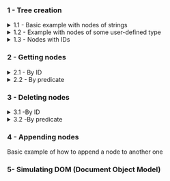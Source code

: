 
### 1 - Tree creation
<details>
 <summary>1.1 - Basic example with nodes of strings</summary>
 <br>
 
 ![](src/SyntaxChecked.FluentSimpleTree.Examples/SyntaxChecked.FluentSimpleTree.Examples/TreeCreation/basictree1.svg)

 Code:
 ```csharp
      var myTree = new Tree<string>("a");
      var root = myTree.RootNode; //a

      root
        .AddChildren(new[] { "b", "c", "d", "g" })[1] //c
          .AddChildren(new[] { "e", "f" })[0] //e
            .AddChildren(new[] { "h", "i" })[0] //h
            .Parent //e
          .NextSibling //f
            .AddChildren(new[] { "j" })[0] //j
              .AddChildren(new[] { "r", "s", "t" })[2] //t
                .AddChildren(new[] { "z", "k" });
 ```
 Output:

 ![](src/SyntaxChecked.FluentSimpleTree.Examples/SyntaxChecked.FluentSimpleTree.Examples/TreeCreation/output1.png)

 [Full code here](src/SyntaxChecked.FluentSimpleTree.Examples/SyntaxChecked.FluentSimpleTree.Examples/TreeCreation/Example1.cs).
 <hr>
</details>

<details>
 <summary>1.2 - Example with nodes of some user-defined type</summary>
 <img src="https://upload.wikimedia.org/wikipedia/commons/thumb/8/8e/Family_tree.svg/1024px-Family_tree.svg.png" width="60%"/>

 Code:
 ```csharp
       var p1 = new Person("Lucas") { Age = 80 };
       var p2 = new Person("Mary") { Age = 60 };
       var p3 = new Person("Jason") { Age = 58 };
       var p4 = new Person("Peter") { Age = 55 };
       var p5 = new Person("Fred") { Age = 35 };
       var p6 = new Person("Jane") { Age = 32 };
       var p7 = new Person("Sean") { Age = 29 };
       var p8 = new Person("Jessica") { Age = 31 };
       var p9 = new Person("Hannah") { Age = 33 };
       var p10 = new Person("Joseph") { Age = 12 };
       var p11 = new Person("John") { Age = 8 };
       var p12 = new Person("Laura") { Age = 3 };

      var myTree = new Tree<Person>(p1);
      var root = myTree.RootNode; //Lucas

      root
        .AddChildren(new Person[] { p2, p3, p4 })[0] //Mary
          .AddChildren(new Person[] { p5, p6 })[0] //Fred
          .Parent //Mary
        .NextSibling //Jason
          .AddChildren(new Person[] { p7, p8, p9 })[1] //Jessica
            .AddChildren(new Person[] { p10, p11, p12 });
 ```
 Output:

 ![](src/SyntaxChecked.FluentSimpleTree.Examples/SyntaxChecked.FluentSimpleTree.Examples/TreeCreation/output2.png)

 [Full code here](src/SyntaxChecked.FluentSimpleTree.Examples/SyntaxChecked.FluentSimpleTree.Examples/TreeCreation/Example2.cs).
 <hr>
</details>
 
<details>
 <summary>1.3 - Nodes with IDs</summary>
 <img src="src/SyntaxChecked.FluentSimpleTree.Examples/SyntaxChecked.FluentSimpleTree.Examples/TreeCreation/tree_ids.svg" width="75%"/>

 <p></p>
 
 Code:
 ```csharp
       var myTree = new Tree<string>();
       var root = myTree.RootNode;

       root
         .AddChildren(new[] { ("CEO", "John Smith") })[0] //CEO
           .AddChildren(new[] { ("VP_Marketing", "Susan Jones"),
                                ("VP_Sales", "Rachel Parker"),
                                ("VP_Production", "Tom Allen") })[0] //VP Marketing
             .AddChildren(new[] { ("Manager1", "Alice Johnson") })[0] //Manager1
             .Parent //VP Marketing
           .NextSibling //VP Sales
             .AddChildren(new[] { ("Manager2", "Michael Gross") })[0] //Manager2
             .Parent //VP Sales
           .NextSibling //VP Production
             .AddChildren(new[] { ("Manager3", "Kathy Roberts") }); //Manager3
 ```
 Output:

 ![](src/SyntaxChecked.FluentSimpleTree.Examples/SyntaxChecked.FluentSimpleTree.Examples/TreeCreation/output3.png)

 [Full code here](src/SyntaxChecked.FluentSimpleTree.Examples/SyntaxChecked.FluentSimpleTree.Examples/TreeCreation/Example3.cs).
 <hr>
</details>

### 2 - Getting nodes
<details>
 <summary>2.1 - By ID</summary> 
 <img src="src/SyntaxChecked.FluentSimpleTree.Examples/SyntaxChecked.FluentSimpleTree.Examples/NodeSearching/node_searching.svg" width="75%"/>
 
 <p></p>
 
 Code:
 ```csharp
      var myTree = new Tree<string>("a");
      var root = myTree.RootNode; //a

      root
        .AddChildren(new[] { ("CEO", "John Smith") })[0] //CEO
          .AddChildren(new[] { ("VP_Marketing", "Susan Jones"),
                               ("VP_Sales", "Rachel Parker"),
                               ("VP_Production", "Tom Allen") })[0] //VP Marketing
            .AddChildren(new[] { ("Manager1", "Alice Johnson") })[0] //Manager1
            .Parent //VP Marketing
          .NextSibling //VP Sales
            .AddChildren(new[] { ("Manager2", "Michael Gross") })[0] //Manager2
            .Parent //VP Sales
          .NextSibling //VP Production
            .AddChildren(new[] { ("Manager3", "Kathy Roberts") }); //Manager3

      //You can search the whole tree
      var vp_sales = myTree.GetNodeById("VP_Sales");

      //Or from a specific node
      var manager3 = root.GetDescendant("Manager3");
 ```
 Output:
 
 [Full code here](src/SyntaxChecked.FluentSimpleTree.Examples/SyntaxChecked.FluentSimpleTree.Examples/NodeSearching/Example4.cs).
 <hr>
</details> 

<details>
 <summary>2.2 - By predicate</summary>
<hr> 
</details> 

### 3 - Deleting nodes
<details>
 <summary>3.1 -By ID</summary>
<hr> 
</details> 

<details>
 <summary>3.2 -By predicate</summary>
<hr> 
</details> 

### 4 - Appending nodes
Basic example of how to append a node to another one
  
### 5- Simulating DOM (Document Object Model)
